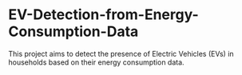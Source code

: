 # EV-Detection-from-Energy-Consumption-Data
This project aims to detect the presence of Electric Vehicles (EVs) in households based on their energy consumption data. 
